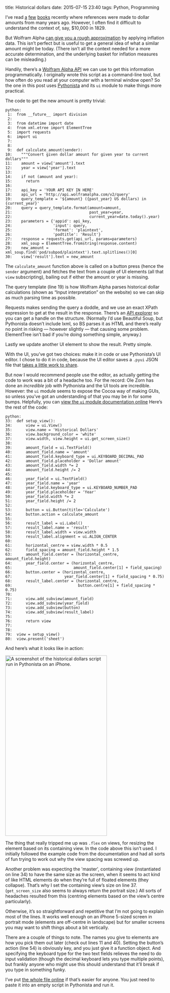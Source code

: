 title: Historical dollars
date: 2015-07-15 23:40
tags: Python, Programming

I’ve read [a][zinn] [few][chandler] [books][allen] recently where references were made to dollar amounts from many years ago. However, I often find it difficult to understand the context of, say, $10,000 in 1829.

But Wolfram Alpha [can give you a rough approximation][wa] by applying inflation data. This isn’t perfect but is useful to get a general idea of what a similar amount might be today. (There isn’t all the context needed for a more accurate determination, and the underlying basket for inflation measures can be misleading.)

Handily, there’s a [Wolfram Alpha API][wa-api] we can use to get this information programmatically. I originally wrote this script as a command-line tool, but how often do you read at your computer with a terminal window open? So the one in this post uses [Pythonista][] and its `ui` module to make things more practical.

The code to get the new amount is pretty trivial:

    python:
     1:  from __future__ import division
     2:  
     3:  from datetime import date
     4:  from xml.etree import ElementTree
     5:  import requests
     6:  import ui
     7:  
     8:  
     9:  def calculate_amount(sender):
    10:    """Convert given dollar amount for given year to current dollars"""
    11:    amount = view['amount'].text
    12:    year = view['year'].text
    13:  
    14:    if not (amount and year):
    15:      return
    16:  
    17:    api_key = 'YOUR API KEY IN HERE'
    18:    api_url = 'http://api.wolframalpha.com/v2/query'
    19:    query_template = '${amount} ({past_year} US dollars) in {current_year}'
    20:    query = query_template.format(amount=amount,
    21:                                  past_year=year,
    22:                                  current_year=date.today().year)
    23:    parameters = {'appid': api_key,
    24:                  'input': query,
    25:                  'format': 'plaintext',
    26:                  'podtitle': 'Result'}
    27:    response = requests.get(api_url, params=parameters)
    28:    xml_soup = ElementTree.fromstring(response.content)
    29:    new_amount = xml_soup.find('pod/subpod/plaintext').text.splitlines()[0]
    30:    view['result'].text = new_amount

The `calculate_amount` function above is called on a button press (hence the `sender` argument) and fetches the text from a couple of UI elements (all that `view` subscripting), bailing out if either the amount or year is missing.

The query template (line 19) is how Wolfram Alpha parses historical dollar calculations (shown as “Input interpretation” on the website) so we can skip as much parsing time as possible.

Requests makes sending the query a doddle, and we use an exact XPath expression to get at the result in the response. There’s an [API explorer][wa-api-explorer] so you can get a handle on the structure. (Normally I’d use Beautiful Soup, but Pythonista doesn’t include lxml, so BS parses it as HTML and there’s really no point in risking — however slightly — that causing some problem. ElementTree isn’t bad if you’re doing something simple, anyway.)

Lastly we update another UI element to show the result. Pretty simple.

With the UI, you’ve got two choices: make it in code or use Pythonista’s UI editor. I chose to do it in code, because the UI editor saves a `.pyui` JSON file that [takes a little work to share][pyui].

But now I would recommend people use the editor, as actually getting the code to work was a bit of a headache too. For the record: Ole Zorn has done an *incredible* job with Pythonista and the UI tools are incredible. However: the `ui` module seems to expose the Cocoa way of making GUIs, so unless you’ve got an understanding of that you may be in for some bumps. Helpfully, you can [view the `ui` module documentation online][ui-docs] Here’s the rest of the code:

    python:
    33:  def setup_view():
    34:      view = ui.View()
    35:      view.name = 'Historical Dollars'
    36:      view.background_color = 'white'
    37:      view.width, view.height = ui.get_screen_size()
    38:  
    39:      amount_field = ui.TextField()
    40:      amount_field.name = 'amount'
    41:      amount_field.keyboard_type = ui.KEYBOARD_DECIMAL_PAD
    42:      amount_field.placeholder = 'Dollar amount'
    43:      amount_field.width *= 2
    44:      amount_field.height /= 2
    45:  
    46:      year_field = ui.TextField()
    47:      year_field.name = 'year'
    48:      year_field.keyboard_type = ui.KEYBOARD_NUMBER_PAD
    49:      year_field.placeholder = 'Year'
    50:      year_field.width *= 2
    51:      year_field.height /= 2
    52:  
    53:      button = ui.Button(title='Calculate')
    54:      button.action = calculate_amount
    55:  
    56:      result_label = ui.Label()
    57:      result_label.name = 'result'
    58:      result_label.width = view.width
    59:      result_label.alignment = ui.ALIGN_CENTER
    60:  
    61:      horizontal_centre = view.width * 0.5
    62:      field_spacing = amount_field.height * 1.5
    63:      amount_field.center = (horizontal_centre, amount_field.height)
    64:      year_field.center = (horizontal_centre,
    65:                           amount_field.center[1] + field_spacing)
    66:      button.center = (horizontal_centre,
    67:                       year_field.center[1] + field_spacing * 0.75)
    68:      result_label.center = (horizontal_centre,
    69:                             button.centre[1] + field_spacing * 0.75)
    70:  
    71:      view.add_subview(amount_field)
    72:      view.add_subview(year_field)
    73:      view.add_subview(button)
    74:      view.add_subview(result_label)
    75:  
    76:      return view
    77:  
    78:  
    79:  view = setup_view()
    80:  view.present('sheet')

And here’s what it looks like in action:

<img src="http://img.robjwells.com.s3.amazonaws.com/posts/2015-07-15_historical-dollars.png" alt="A screenshot of the historical dollars script run in Pythonista on an iPhone." width="320" height="568">

The thing that really tripped me up was `.flex` on views, for resizing the element based on its containing view. In the code above this isn’t used. I initially followed the example code from the documentation and had all sorts of fun trying to work out why the view spacing was screwed up.

Another problem was expecting the 'master', containing view (instantiated on line 34) to have the same size as the screen, when it seems to act kind of like HTML elements do when they’re full of floated elements (they collapse). That’s why I set the containing view’s size on line 37. (`get_screen_size` also seems to always return the portrait size.) All sorts of headaches resulted from this (centring elements based on the view’s centre particularly).

Otherwise, it’s so straightforward and repetitive that I’m not going to explain most of the lines. It works well enough on an iPhone 5-sized screen in portrait mode (elements are off-centre in landscape) but for smaller screens you may want to shift things about a bit vertically.

There are a couple of things to note. The names you give to elements are how you pick them out later (check out lines 11 and 40). Setting the button’s action (line 54) is obviously key, and you just give it a function object. And specifying the keyboard type for the two text fields relieves the need to do input validation (though the decimal keyboard lets you type multiple points), but frankly anyone who might use this should understand that it’ll break if you type in something funky.

I’ve put [the whole file online][gist] if that’s easier for anyone. You just need to paste it into an empty script in Pythonista and run it. 


[zinn]: https://en.wikipedia.org/wiki/A_People%27s_History_of_the_United_States
[chandler]: https://en.wikipedia.org/wiki/The_Big_Sleep
[allen]: http://www.haymarketbooks.org/hc/People-Wasnt-Made-to-Burn
[wa]: http://www.wolframalpha.com/input/?i=$10,000+(1829+US+dollars)+in+2015
[wa-api]: http://products.wolframalpha.com/api/
[Pythonista]: http://omz-software.com/pythonista/index.html
[wa-api-explorer]: http://products.wolframalpha.com/api/explorer.html
[pyui]: https://omz-forums.appspot.com/pythonista/post/5254558653612032
[ui-docs]: http://omz-software.com/pythonista/docs/ios/ui.html
[gist]: https://gist.github.com/robjwells/9bcdb0cac8d234d1ab7e
